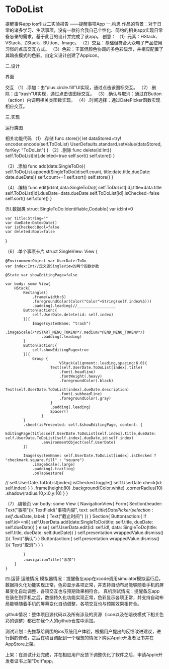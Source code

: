 # ToDoList
提醒事件app
ios作业二实验报告
——提醒事项App
一.构思
作品的背景：对于日常的诸多学习、生活事项，没有一款符合我自己个性化、简约的相关app实现日常备忘录的需求，基于此目的设计并完成了该app。
创意：
（1）元素：HStack、VStack、ZStack、BUtton、Image。
（2）交互：基础但符合大众电子产品使用习惯的点击交互方式。
（3）色彩：丰富但颜色协调的多色彩显示，并相应配置了其暗夜模式的色彩。自定义设计创建了Appicon。

二.设计

界面

交互
（1）.添加：由“plus.circle.fill”UI实现，通过点击该图标交互。
（2）.删除：由“trash”UI实现，通过点击该图标交互。
（3）.确认与取消：通过在Button（action）内调用相关类函数实现。
（4）.时间选择：通过DatePicker函数实现相应交互。

三.实现



运行类图


相关功能代码
（1）.存储
 func store(){
        let dataStored=try! encoder.encode(self.ToDoList)
        UserDefaults.standard.setValue(dataStored, forKey: "ToDoList")
    }
（2）.删除
 func delete(id:Int){
        self.ToDoList[id].deleted=true
        self.sort()
        self.store()
    }

（3）.添加
 func add(date:SingleToDo){
        self.ToDoList.append(SingleToDo(id:self.count, title:date.title,dueDate: date.dueDate))
        self.count+=1
        self.sort()
        self.store()
    }

（4）.编辑
  func edit(id:Int,data:SingleToDo){
        self.ToDoList[id].title=data.title
        self.ToDoList[id].dueDate=data.dueDate
        self.ToDoList[id].isChecked=false
        self.sort()
        self.store()
    }

(5).数据类
struct SingleToDo:Identifiable,Codable{
    var id:Int=0
    
    var title:String=""
    var dueDate:Date=Date()
    var isChecked:Bool=false
    var deleted:Bool=false
}

（6）.单个事项卡片
struct SingleView: View {

    @EnvironmentObject var UserDate:ToDo
    var index:Int//定义该SingleView的两个函数参数
    
    @State var showEditingPage=false
    
    var body: some View{
        HStack{
            Rectangle()
                .frame(width:6)
                .foregroundColor(Color("Color"+String(self.index%5)))
                .padding(.leading)//_________________
            Button(action:{
                self.UserDate.delete(id: self.index)
            }){
                Image(systemName: "trash")
                    .imageScale(/*@START_MENU_TOKEN@*/.medium/*@END_MENU_TOKEN@*/)
                    .padding(.leading)
            }
            Button(action:{
                self.showEditingPage=true
            }){
                Group {
                            VStack(alignment:.leading,spacing:6.0){
                        Text(self.UserDate.ToDoList[index].title)
                            .font(.headline)
                            .fontWeight(.heavy)
                            .foregroundColor(.black)
                        Text(self.UserDate.ToDoList[index].dueDate.description)
                            .font(.subheadline)
                            .foregroundColor(.gray)
                        }
                        .padding(.leading)
                        Spacer()
                    }
            }
            .sheet(isPresented: self.$showEditingPage, content: {
                EditingPage(title:self.UserDate.ToDoList[self.index].title,dueDate: self.UserDate.ToDoList[self.index].dueDate,id:self.index)
                    .environmentObject(self.UserDate)
            })
           
            Image(systemName: self.UserDate.ToDoList[index].isChecked ? "checkmark.square.fill" : "square")
                .imageScale(.large)
                .padding(.trailing)
                .onTapGesture{
//                    self.UserDate.ToDoList[index].isChecked.toggle()
                    self.UserDate.check(id: self.index)
                }
        }
        .frame(height:80)
        .background(Color.white)
        .cornerRadius(10)
        .shadow(radius:10,x:0,y:10)
    }
}

（7）.编辑页
 var body: some View {
        NavigationView{
            Form{
                Section(header: Text("事项")){
                    TextField("事项内容", text: self.$title)
                    DatePicker(selection: self.$dueDate, label: { Text("截止时间") })
                }
                Section{
                    Button(action:{
                        if self.id==nil{
                            self.UserData.add(date:SingleToDo(title: self.title, dueDate: self.dueDate))
                        }
                        else{
                            self.UserData.edit(id: self.id!, data: SingleToDo(title: self.title, dueDate: self.dueDate))
                        }
                        self.presentation.wrappedValue.dismiss()
                    }){
                        Text("确认")
                    }
                    Button(action:{
                        self.presentation.wrappedValue.dismiss()
                    }){
                    Text("取消")
                    }
                }
                
            }
            .navigationTitle("添加")
        }
    }

四.运营
运维情况
模拟器情况：提醒备忘app在xcode调用simulator模拟运行后，数据持久化功能实现正常，色彩显示各项正常，并支持自动布局能够随着手机的屏幕变化自动调整，各项交互也与预期效果相符合。
真机测试情况：提醒备忘app在装在到手机之后，数据持久化功能实现正常，色彩显示各项正常，并支持自动布局能够随着手机的屏幕变化自动调整，各项交互也与预期效果相符合。

github情况：整体项目源代码以及所有涉及的资源（icon以及在暗夜模式下相关色彩的调整）都已在我个人的github仓库中添加。

测试计划：先推荐给周围的ios系统用户体验，根据用户提出的反馈改进建议，进行斟酌修改，之后在项目调配到一个理想的情况下购买Apple开发者证书并在AppStore上架。

上架：在测试计划完成，并在相应用户反馈下调整优化了软件之后，申请Apple开发者证书上架“DoIt”app。
